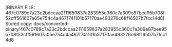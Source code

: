 [BINARY FILE: 467c0789c7a23c2bdccaa2111659837a283955c360c7a309e87bee95b708f52cff561607a05e754c4a467f741101b57170ae493276c68f16507b7fcc14d8]
Stored copy: docs/converted-binary/467c0789c7a23c2bdccaa2111659837a283955c360c7a309e87bee95b708f52cff561607a05e754c4a467f741101b57170ae493276c68f16507b7fcc14d8
